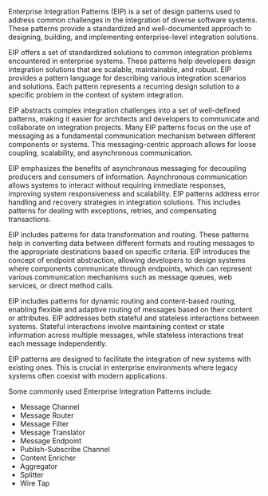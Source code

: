 Enterprise Integration Patterns (EIP) is a set of design patterns used to address common challenges in the integration of diverse software systems. These patterns provide a standardized and well-documented approach to designing, building, and implementing enterprise-level integration solutions.

EIP offers a set of standardized solutions to common integration problems encountered in enterprise systems. These patterns help developers design integration solutions that are scalable, maintainable, and robust. EIP provides a pattern language for describing various integration scenarios and solutions. Each pattern represents a recurring design solution to a specific problem in the context of system integration.

EIP abstracts complex integration challenges into a set of well-defined patterns, making it easier for architects and developers to communicate and collaborate on integration projects. Many EIP patterns focus on the use of messaging as a fundamental communication mechanism between different components or systems. This messaging-centric approach allows for loose coupling, scalability, and asynchronous communication.

EIP emphasizes the benefits of asynchronous messaging for decoupling producers and consumers of information. Asynchronous communication allows systems to interact without requiring immediate responses, improving system responsiveness and scalability. EIP patterns address error handling and recovery strategies in integration solutions. This includes patterns for dealing with exceptions, retries, and compensating transactions.

EIP includes patterns for data transformation and routing. These patterns help in converting data between different formats and routing messages to the appropriate destinations based on specific criteria. EIP introduces the concept of endpoint abstraction, allowing developers to design systems where components communicate through endpoints, which can represent various communication mechanisms such as message queues, web services, or direct method calls.

EIP includes patterns for dynamic routing and content-based routing, enabling flexible and adaptive routing of messages based on their content or attributes. EIP addresses both stateful and stateless interactions between systems. Stateful interactions involve maintaining context or state information across multiple messages, while stateless interactions treat each message independently.

EIP patterns are designed to facilitate the integration of new systems with existing ones. This is crucial in enterprise environments where legacy systems often coexist with modern applications.

Some commonly used Enterprise Integration Patterns include:

- Message Channel
- Message Router
- Message Filter
- Message Translator
- Message Endpoint
- Publish-Subscribe Channel
- Content Enricher
- Aggregator
- Splitter
- Wire Tap
